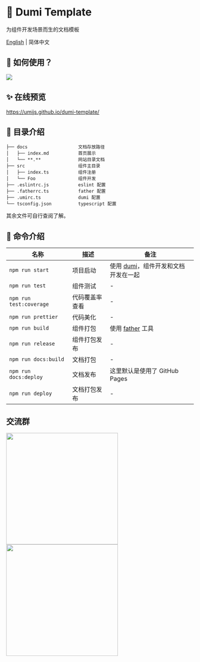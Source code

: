 # 🌟 Dumi Template

为组件开发场景而生的文档模板

[English](./README.md) | 简体中文

## 🚀 如何使用？

![](https://gw.alipayobjects.com/zos/bmw-prod/91791904-cdde-4408-959d-72fd0c9049b1/kj80x6lv_w1918_h352.png)

## ✨ 在线预览

https://umijs.github.io/dumi-template/

## 📒 目录介绍

```
├── docs                   文档存放路径
│   ├── index.md           首页展示
│   └── **.**              网站目录文档
├── src                    组件主目录
│   ├── index.ts           组件注册
│   └── Foo                组件开发
├── .eslintrc.js           eslint 配置
├── .fatherrc.ts           father 配置
├── .umirc.ts              dumi 配置
└── tsconfig.json          typescript 配置
```

其余文件可自行查阅了解。

## 🤖 命令介绍

| 名称                    | 描述           | 备注                                                                 |
| ----------------------- | -------------- | -------------------------------------------------------------------- |
| `npm run start`         | 项目启动       | 使用 [dumi](https://github.com/umijs/dumi)，组件开发和文档开发在一起 |
| `npm run test`          | 组件测试       | -                                                                    |
| `npm run test:coverage` | 代码覆盖率查看 | -                                                                    |
| `npm run prettier`      | 代码美化       | -                                                                    |
| `npm run build`         | 组件打包       | 使用 [father](https://github.com/umijs/father) 工具                  |
| `npm run release`       | 组件打包发布   | -                                                                    |
| `npm run docs:build`    | 文档打包       | -                                                                    |
| `npm run docs:deploy`   | 文档发布       | 这里默认是使用了 GitHub Pages                                        |
| `npm run deploy`        | 文档打包发布   | -                                                                    |

## 交流群

<div>
  <img data-type="dingtalk" src="https://gw.alipayobjects.com/zos/bmw-prod/ce3439e7-3bf9-4031-b823-6473439ec9e6/kxkiis4c_w1004_h1346.jpeg" width="300" />
  <img data-type="wechat" src="https://gw.alipayobjects.com/zos/bmw-prod/c18bc2a5-719a-48ca-b225-c79ef88bfb43/k7m10ymd_w1004_h1346.jpeg" width="300" />
</div>
